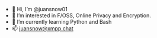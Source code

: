 - 👋 Hi, I’m @juansnow01
- 👀 I’m interested in F/OSS, Online Privacy and Encryption.
- 🌱 I’m currently learning Python and Bash
- 📫 juansnow@xmpp.chat

<!---
juansnow01/juansnow01 is a ✨ special ✨ repository because its `README.md` (this file) appears on your GitHub profile.
You can click the Preview link to take a look at your changes.
--->
